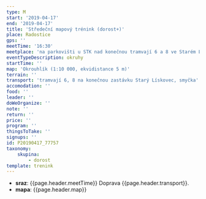 ```yaml
---
type: M
start: '2019-04-17'
end: '2019-04-17'
title: 'Středeční mapový trénink (dorost+)'
place: Radostice
gps: ''
meetTime: '16:30'
meetplace: 'na parkovišti u STK nad konečnou tramvají 6 a 8 ve Starém Lískovci'
eventTypeDescription: okruhy
startTime: ''
map: 'Okrouhlík (1:10 000, ekvidistance 5 m)'
terrain: ''
transport: 'tramvají 6, 8 na konečnou zastávku Starý Lískovec, smyčka'
accomodation: ''
food: ''
leader: ''
doWeOrganize: ''
note: ''
return: ''
price: ''
program: ''
thingsToTake: ''
signups: ''
id: P20190417_77757
taxonomy:
    skupina:
        - dorost
template: trenink
---
```

* **sraz**: {{page.header.meetTime}} Doprava {{page.header.transport}}.
* **mapa**: {{page.header.map}}
